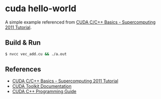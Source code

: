 # cuda hello-world
A simple example referenced from [CUDA C/C++ Basics - Supercomputing 2011 Tutorial](https://www.nvidia.com/docs/IO/116711/sc11-cuda-c-basics.pdf).    

## Build & Run

```bash
$ nvcc vec_add.cu && ./a.out
```


## References
- [CUDA C/C++ Basics - Supercomputing 2011 Tutorial](https://www.nvidia.com/docs/IO/116711/sc11-cuda-c-basics.pdf)
- [CUDA Toolkit Documentation](https://docs.nvidia.com/cuda/)
- [CUDA C++ Programming Guide](https://docs.nvidia.com/cuda/cuda-c-programming-guide/)
